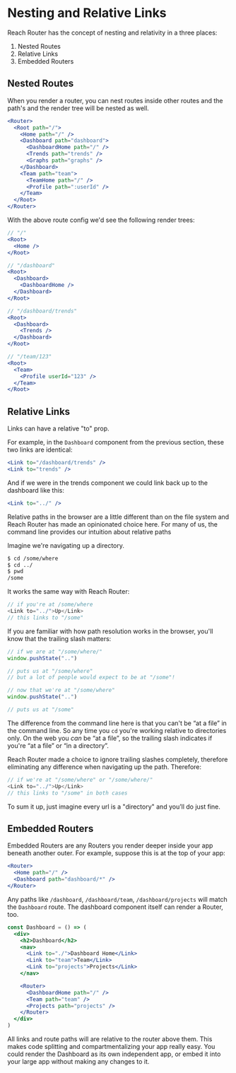 # Nesting and Relative Links

Reach Router has the concept of nesting and relativity in a three places:

1. Nested Routes
2. Relative Links
3. Embedded Routers

## Nested Routes

When you render a router, you can nest routes inside other routes and the path's and the render tree will be nested as well.

```jsx
<Router>
  <Root path="/">
    <Home path="/" />
    <Dashboard path="dashboard">
      <DashboardHome path="/" />
      <Trends path="trends" />
      <Graphs path="graphs" />
    </Dashboard>
    <Team path="team">
      <TeamHome path="/" />
      <Profile path=":userId" />
    </Team>
  </Root>
</Router>
```

With the above route config we'd see the following render trees:

```jsx
// "/"
<Root>
  <Home />
</Root>
```

```jsx
// "/dashboard"
<Root>
  <Dashboard>
    <DashboardHome />
  </Dashboard>
</Root>
```

```jsx
// "/dashboard/trends"
<Root>
  <Dashboard>
    <Trends />
  </Dashboard>
</Root>
```

```jsx
// "/team/123"
<Root>
  <Team>
    <Profile userId="123" />
  </Team>
</Root>
```

## Relative Links

Links can have a relative "to" prop.

For example, in the `Dashboard` component from the previous section, these two links are identical:

```jsx
<Link to="/dashboard/trends" />
<Link to="trends" />
```

And if we were in the trends component we could link back up to the dashboard like this:

```jsx
<Link to="../" />
```

Relative paths in the browser are a little different than on the file system and Reach Router has made an opinionated choice here. For many of us, the command line provides our intuition about relative paths

Imagine we're navigating up a directory.

```sh
$ cd /some/where
$ cd ../
$ pwd
/some
```

It works the same way with Reach Router:

```js
// if you're at /some/where
<Link to="../">Up</Link>
// this links to "/some"
```

If you are familiar with how path resolution works in the browser, you'll know that the trailing slash matters:

```js
// if we are at "/some/where/"
window.pushState("..")

// puts us at "/some/where"
// but a lot of people would expect to be at "/some"!

// now that we're at "/some/where"
window.pushState("..")

// puts us at "/some"
```

The difference from the command line here is that you can't be “at a file” in the command line. So any time you `cd` you're working relative to directories only. On the web you _can_ be “at a file”, so the trailing slash indicates if you're “at a file” or “in a directory”.

Reach Router made a choice to ignore trailing slashes completely, therefore eliminating any difference when navigating up the path. Therefore:

```js
// if we're at "/some/where" or "/some/where/"
<Link to="../">Up</Link>
// this links to "/some" in both cases
```

To sum it up, just imagine every url is a "directory" and you’ll do just fine.

## Embedded Routers

Embedded Routers are any Routers you render deeper inside your app beneath another outer. For example, suppose this is at the top of your app:

```jsx
<Router>
  <Home path="/" />
  <Dashboard path="dashboard/*" />
</Router>
```

Any paths like `/dashboard`, `/dashboard/team`, `/dashboard/projects` will match the `Dashboard` route. The dashboard component itself can render a Router, too.

```jsx
const Dashboard = () => (
  <div>
    <h2>Dashboard</h2>
    <nav>
      <Link to="./">Dashboard Home</Link>
      <Link to="team">Team</Link>
      <Link to="projects">Projects</Link>
    </nav>

    <Router>
      <DashboardHome path="/" />
      <Team path="team" />
      <Projects path="projects" />
    </Router>
  </div>
)
```

All links and route paths will are relative to the router above them. This makes code splitting and compartmentalizing your app really easy. You could render the Dashboard as its own independent app, or embed it into your large app without making any changes to it.
